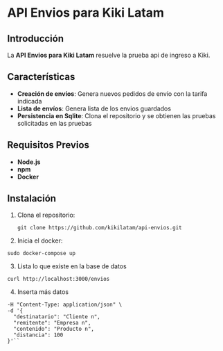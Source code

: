 # API Envios para Kiki Latam

## Introducción

La **API Envios para Kiki Latam** resuelve la prueba api de ingreso a Kiki.

## Características

- **Creación de envíos**: Genera nuevos pedidos de envío con la tarifa indicada
- **Lista de envíos**: Genera lista de los envios guardados
- **Persistencia en Sqlite**: Clona el repositorio y se obtienen las pruebas solicitadas en las pruebas

## Requisitos Previos

- **Node.js**
- **npm** 
- **Docker** 

## Instalación

1. Clona el repositorio:

   `git clone https://github.com/kikilatam/api-envios.git`

2. Inicia el docker:

  `sudo docker-compose up`

3. Lista lo que existe en la base de datos

  `curl http://localhost:3000/envios`

4. Inserta más datos

  ```curl -X POST http://localhost:3000/envios \
  -H "Content-Type: application/json" \
  -d '{
    "destinatario": "Cliente n",
    "remitente": "Empresa n",
    "contenido": "Producto n",
    "distancia": 100
  }'``

